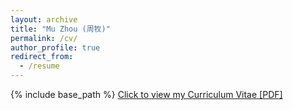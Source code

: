 ```yaml
---
layout: archive
title: "Mu Zhou (周牧)"
permalink: /cv/
author_profile: true
redirect_from:
  - /resume
---
```


{% include base_path %}
[Click to view my Curriculum Vitae [PDF]](https://zhoumu53.github.io/files/CV_MuZhou.pdf)
